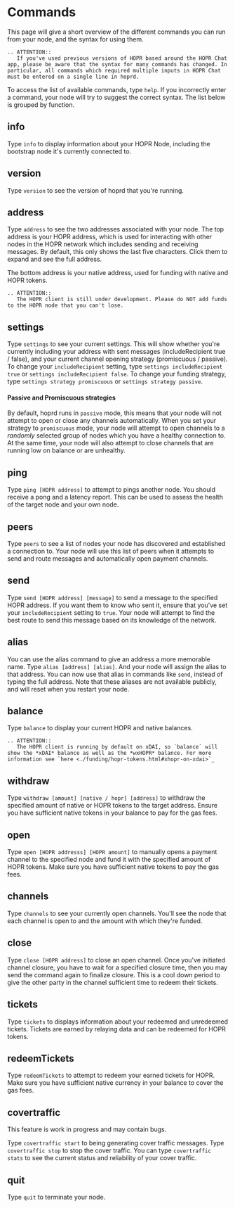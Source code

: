 # Commands

This page will give a short overview of the different commands you can run from your node, and the syntax for using them.

```eval_rst
.. ATTENTION::
   If you've used previous versions of HOPR based around the HOPR Chat app, please be aware that the syntax for many commands has changed. In particular, all commands which required multiple inputs in HOPR Chat must be entered on a single line in hoprd.
```

To access the list of available commands, type `help`. If you incorrectly enter a command, your node will try to suggest the correct syntax. The list below is grouped by function.

## info

Type `info` to display information about your HOPR Node, including the bootstrap node it's currently connected to.

## version

Type `version` to see the version of hoprd that you're running.

## address

Type `address` to see the two addresses associated with your node. The top address is your HOPR address, which is used for interacting with other nodes in the HOPR network which includes sending and receiving messages. By default, this only shows the last five characters. Click them to expand and see the full address.

The bottom address is your native address, used for funding with native and HOPR tokens.

```eval_rst
.. ATTENTION::
   The HOPR client is still under development. Please do NOT add funds to the HOPR node that you can't lose.
```

## settings

Type `settings` to see your current settings. This will show whether you're currently including your address with sent messages (includeRecipient true / false), and your current channel opening strategy (promiscuous / passive). To change your `includeRecipient` setting, type `settings includeRecipient true` or `settings includeRecipient false`. To change your funding strategy, type `settings strategy promiscuous` or `settings strategy passive`.

#### Passive and Promiscuous strategies

By default, hoprd runs in `passive` mode, this means that your node will not attempt to open or close any channels automatically. When you set your strategy to `promiscuous` mode, your node will attempt to open channels to a _randomly_ selected group of nodes which you have a healthy connection to. At the same time, your node will also attempt to close channels that are running low on balance or are unhealthy.

## ping

Type `ping [HOPR address]` to attempt to pings another node. You should receive a pong and a latency report. This can be used to assess the health of the target node and your own node.

## peers

Type `peers` to see a list of nodes your node has discovered and established a connection to. Your node will use this list of peers when it attempts to send and route messages and automatically open payment channels.

## send

Type `send [HOPR address] [message]` to send a message to the specified HOPR address. If you want them to know who sent it, ensure that you've set your `includeRecipient` setting to `true`. Your node will attempt to find the best route to send this message based on its knowledge of the network.

## alias

You can use the alias command to give an address a more memorable name. Type `alias [address] [alias]`. And your node will assign the alias to that address. You can now use that alias in commands like `send`, instead of typing the full address. Note that these aliases are not available publicly, and will reset when you restart your node.

## balance

Type `balance` to display your current HOPR and native balances.

```eval_rst
.. ATTENTION::
   The HOPR client is running by default on xDAI, so `balance` will show the *xDAI* balance as well as the *wxHOPR* balance. For more information see `here <./funding/hopr-tokens.html#xhopr-on-xdai>`_
```

## withdraw

Type `withdraw [amount] [native / hopr] [address]` to withdraw the specified amount of native or HOPR tokens to the target address. Ensure you have sufficient native tokens in your balance to pay for the gas fees.

## open

Type `open [HOPR addresss] [HOPR amount]` to manually opens a payment channel to the specified node and fund it with the specified amount of HOPR tokens. Make sure you have sufficient native tokens to pay the gas fees.

## channels

Type `channels` to see your currently open channels. You'll see the node that each channel is open to and the amount with which they're funded.

## close

Type `close [HOPR address]` to close an open channel. Once you've initiated channel closure, you have to wait for a specified closure time, then you may send the command again to finalize closure. This is a cool down period to give the other party in the channel sufficient time to redeem their tickets.

## tickets

Type `tickets` to displays information about your redeemed and unredeemed tickets. Tickets are earned by relaying data and can be redeemed for HOPR tokens.

## redeemTickets

Type `redeemTickets` to attempt to redeem your earned tickets for HOPR. Make sure you have sufficient native currency in your balance to cover the gas fees.

## covertraffic

This feature is work in progress and may contain bugs.

Type `covertraffic start` to being generating cover traffic messages. Type `covertraffic stop` to stop the cover traffic. You can type `covertraffic stats` to see the current status and reliability of your cover traffic.

## quit

Type `quit` to terminate your node.
